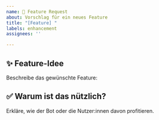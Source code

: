 ```yaml
---
name: 🚀 Feature Request
about: Vorschlag für ein neues Feature
title: "[Feature] "
labels: enhancement
assignees: ''

---
```


## ✨ Feature-Idee
Beschreibe das gewünschte Feature:

## ✅ Warum ist das nützlich?
Erkläre, wie der Bot oder die Nutzer:innen davon profitieren.
